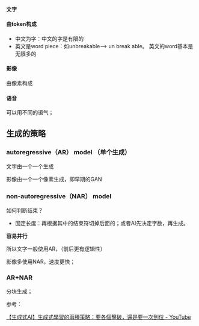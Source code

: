 #### 文字

#### 由token构成

- 中文为字：中文的字是有限的
- 英文是word piece：如unbreakable--> un break able。 英文的word基本是无限多的

#### 影像

由像素构成

#### 语音

可以用不同的语气；

## 生成的策略

### autoregressive（AR） model （单个生成）

文字由一个一个生成

影像由一个一个像素生成，即早期的GAN

### non-autoregressive（NAR） model

如何判断结束？

- 固定长度：再根据其中的结束符切掉后面的；或者AI先决定字数，再生成。

**容易并行**



所以文字一般使用AR，（前后更有逻辑性）

影像多使用NAR，速度更快；

### AR+NAR

分块生成；



参考：

[【生成式AI】生成式學習的兩種策略：要各個擊破，還是要一次到位 - YouTube](https://www.youtube.com/watch?v=AihBniegMKg&list=PLJV_el3uVTsOePyfmkfivYZ7Rqr2nMk3W&index=6)